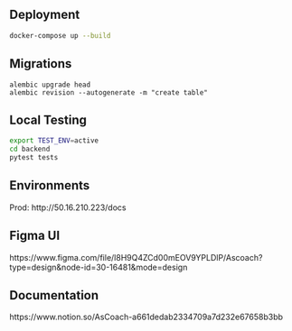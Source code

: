 <h2>Deployment</h2>

```bash
docker-compose up --build
```

<h2>Migrations</h2>

```
alembic upgrade head
alembic revision --autogenerate -m "create table"
```

<h2>Local Testing</h2>

```bash
export TEST_ENV=active
cd backend
pytest tests
```

<h2>Environments</h2>
Prod: http://50.16.210.223/docs

<h2>Figma UI</h2>
https://www.figma.com/file/l8H9Q4ZCd00mEOV9YPLDlP/Ascoach?type=design&node-id=30-16481&mode=design

<h2>Documentation</h2>
https://www.notion.so/AsCoach-a661dedab2334709a7d232e67658b3bb
